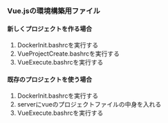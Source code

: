 ### Vue.jsの環境構築用ファイル

#### 新しくプロジェクトを作る場合

1. DockerInit.bashrcを実行する
2. VueProjectCreate.bashrcを実行する
3. VueExecute.bashrcを実行する


#### 既存のプロジェクトを使う場合

1. DockerInit.bashrcを実行する
2. serverにvueのプロジェクトファイルの中身を入れる
3. VueExecute.bashrcを実行する